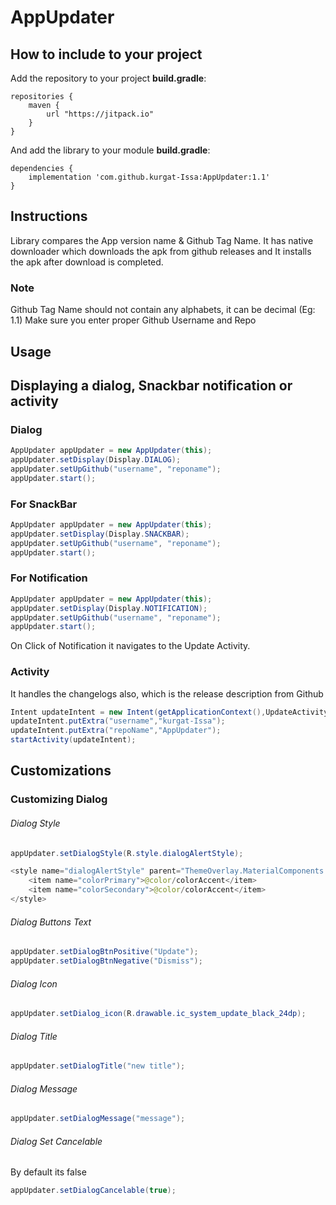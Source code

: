 # AppUpdater

## How to include to your project
Add the repository to your project **build.gradle**:
```Gradle
repositories {
    maven {
        url "https://jitpack.io"
    }
}
```

And add the library to your module **build.gradle**:
```Gradle
dependencies {
    implementation 'com.github.kurgat-Issa:AppUpdater:1.1'
}
```

## Instructions
Library compares the App version name & Github Tag Name.
It has native downloader which downloads the apk from github releases and
It installs the apk after download is completed.
### Note
Github Tag Name should not contain any alphabets, it can be decimal (Eg: 1.1)
Make sure you enter proper Github Username and Repo

## Usage

## Displaying a dialog, Snackbar notification or activity

### Dialog
```Java
AppUpdater appUpdater = new AppUpdater(this);
appUpdater.setDisplay(Display.DIALOG);
appUpdater.setUpGithub("username", "reponame");
appUpdater.start();
```

### For SnackBar
```Java
AppUpdater appUpdater = new AppUpdater(this);
appUpdater.setDisplay(Display.SNACKBAR);
appUpdater.setUpGithub("username", "reponame");
appUpdater.start();
```

### For Notification
```Java
AppUpdater appUpdater = new AppUpdater(this);
appUpdater.setDisplay(Display.NOTIFICATION);
appUpdater.setUpGithub("username", "reponame");
appUpdater.start();
```
On Click of Notification it navigates to the Update Activity.

### Activity 
It handles the changelogs also, which is the release description from Github
```Java
Intent updateIntent = new Intent(getApplicationContext(),UpdateActivity.class);
updateIntent.putExtra("username","kurgat-Issa");
updateIntent.putExtra("repoName","AppUpdater");
startActivity(updateIntent);
```

## Customizations

### Customizing Dialog

###### Dialog Style
```Java
appUpdater.setDialogStyle(R.style.dialogAlertStyle);
```
```Java
<style name="dialogAlertStyle" parent="ThemeOverlay.MaterialComponents.MaterialAlertDialog">
    <item name="colorPrimary">@color/colorAccent</item>
    <item name="colorSecondary">@color/colorAccent</item>
</style>
```
###### Dialog Buttons Text
```Java
appUpdater.setDialogBtnPositive("Update");
appUpdater.setDialogBtnNegative("Dismiss");
```
###### Dialog Icon
```Java
appUpdater.setDialog_icon(R.drawable.ic_system_update_black_24dp);
```
###### Dialog Title
```Java
appUpdater.setDialogTitle("new title");
```
###### Dialog Message
```Java
appUpdater.setDialogMessage("message");
```
###### Dialog Set Cancelable
By default its false
```Java
appUpdater.setDialogCancelable(true);
```
